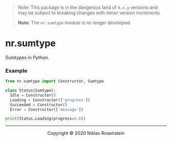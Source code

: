 
> Note: This package is in the dangerous land of `0.x.y` versions and may be subject to breaking
> changes with minor version increments.

> __Note__: The `nr.sumtype` module is no longer developed.

# nr.sumtype

Sumtypes in Python.

### Example

```python
from nr.sumtype import Constructor, Sumtype

class Status(Sumtype):
  Idle = Constructor()
  Loading = Constructor(['progress'])
  Succeeded = Constructor()
  Error = Constructor(['message'])

print(Status.Loading(progress=0.0))
```

---

<p align="center">Copyright &copy; 2020 Niklas Rosenstein</p>
